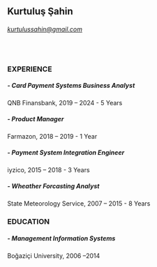 ## Kurtuluş Şahin
###### kurtulussahin@gmail.com
<br />

### EXPERIENCE

  ##### - Card Payment Systems Business Analyst 
  QNB Finansbank, 2019 – 2024 - 5 Years


  ##### - Product Manager 
  Farmazon, 2018 – 2019 - 1 Year


  ##### - Payment System Integration Engineer 
  iyzico, 2015 – 2018 - 3 Years


  ##### - Wheather Forcasting Analyst 
  State Meteorology Service, 2007 – 2015 - 8 Years


### EDUCATION	
  
  ##### - Management Information Systems 
  Boğaziçi University, 2006 –2014

  
